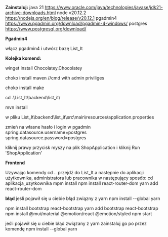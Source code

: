 **Zainstaluj:**
java 21 https://www.oracle.com/java/technologies/javase/jdk21-archive-downloads.html
node v20.12.2 https://nodejs.org/en/blog/release/v20.12.1
pgadmin4 https://www.pgadmin.org/download/pgadmin-4-windows/
postgres https://www.postgresql.org/download/

**Pgadmin4**

włącz pgadmin4 i utwórz bazę List_It

**Kolejka komend:**

winget install Chocolatey.Chocolatey

choko install maven  //cmd with admin priviliges

choko install make

cd .\List_It\backend\list_it\

mvn install

w pliku List_It\backend\list_it\src\main\resources\application.properties

zmień na własne hasło i login w pgadmin
spring.datasource.username=postgres
spring.datasource.password=postgres


kliknij prawy przycisk myszy na plik ShopApplication i kliknij Run 'ShopApplication'


**Frontend**

Uzywając komendy 
cd ..
przejdź do List_It a następnie do aplikacji użytkownika, administratora lub pracownika w następujący sposób:
cd aplikacja_uzytkownika 
mpm install
npm install react-router-dom
yarn add react-router-dom

**błąd**
jeśli pojawił się u ciebie błąd związny z yarn
 npm install --global yarn

npm install bootstrap react-bootstrap
yarn add bootstrap react-bootstrap
npm install @mui/material @emotion/react @emotion/styled
npm start

jeśli pojawił się u ciebie błąd związany z yarn zainstaluj go po przez komendę
npm install --global yarn
